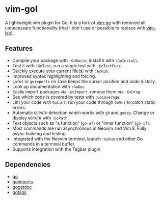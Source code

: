 # vim-gol
A lightweight vim plugin for Go.
It is a fork of [vim-go](https://github.com/fatih/vim-go) with removed all unnecessary functionality (that I don't use or possible to replace with [vim-lsp](https://github.com/prabirshrestha/vim-lsp)).

## Features
* Compile your package with `:GoBuild`, install it with `:GoInstall`.
* Test it with `:GoTest`, run a single test with `:GoTestFunc`.
* Quickly execute your current file(s) with `:GoRun`.
* Improved syntax highlighting and folding.
* `gofmt` or `goimports` on save keeps the cursor position and undo history.
* Look up documentation with `:GoDoc`.
* Easily import packages via `:GoImport`, remove them via `:GoDrop`.
* See which code is covered by tests with `:GoCoverage`.
* Lint your code with `GoLint`, run your code through `GoVet` to catch static errors.
* Automatic `GOPATH` detection which works with `gb` and `godep`. Change or display `GOPATH` with `:GoPath`.
* Text objects such as "a function" (`go-af`) or "inner function" (`go-if`).
* Most commands are run asynchronous in Neovim and Vim 8. Fully async building and testing.
* Integrated with the Neovim terminal, launch `:GoRun` and other Go commands in a terminal buffer.
* Supports integration with the Tagbar plugin.

## Dependencies
* [go](https://github.com/golang/go)
* [goimports](https://github.com/golang/tools/tree/master/imports)
* [gogetdoc](https://github.com/zmb3/gogetdoc)
* [gotags](https://github.com/jstemmer/gotags)
